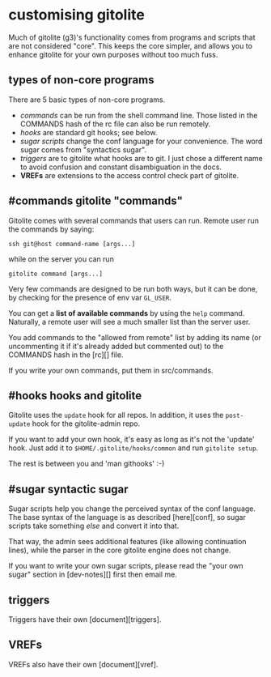 # customising gitolite

Much of gitolite (g3)'s functionality comes from programs and scripts that are
not considered "core".  This keeps the core simpler, and allows you to enhance
gitolite for your own purposes without too much fuss.

## types of non-core programs

There are 5 basic types of non-core programs.

  * *commands* can be run from the shell command line.  Those listed in the
    COMMANDS hash of the rc file can also be run remotely.
  * *hooks* are standard git hooks; see below.
  * *sugar scripts* change the conf language for your convenience.  The word
    sugar comes from "syntactics sugar".
  * *triggers* are to gitolite what hooks are to git.  I just chose a
    different name to avoid confusion and constant disambiguation in the docs.
  * **VREFs** are extensions to the access control check part of gitolite.

## #commands gitolite "commands"

Gitolite comes with several commands that users can run.  Remote user run the
commands by saying:

    ssh git@host command-name [args...]

while on the server you can run

    gitolite command [args...]

Very few commands are designed to be run both ways, but it can be done, by
checking for the presence of env var `GL_USER`.

You can get a **list of available commands** by using the `help` command.
Naturally, a remote user will see a much smaller list than the server user.

You add commands to the "allowed from remote" list by adding its name (or
uncommenting it if it's already added but commented out) to the COMMANDS hash
in the [rc][] file.

If you write your own commands, put them in src/commands.

## #hooks hooks and gitolite

Gitolite uses the `update` hook for all repos.  In addition, it uses the
`post-update` hook for the gitolite-admin repo.

If you want to add your own hook, it's easy as long as it's not the 'update'
hook.  Just add it to `$HOME/.gitolite/hooks/common` and run `gitolite setup`.

The rest is between you and 'man githooks' :-)

## #sugar syntactic sugar

Sugar scripts help you change the perceived syntax of the conf language.  The
base syntax of the language is as described [here][conf], so sugar scripts
take something *else* and convert it into that.

That way, the admin sees additional features (like allowing continuation
lines), while the parser in the core gitolite engine does not change.

If you want to write your own sugar scripts, please read the "your own sugar"
section in [dev-notes][] first then email me.

## triggers

Triggers have their own [document][triggers].

## VREFs

VREFs also have their own [document][vref].
